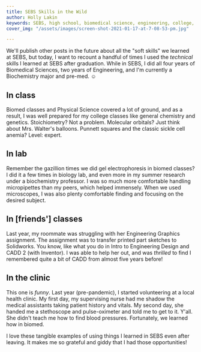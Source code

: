 ```yaml
---
title: SEBS Skills in the Wild
author: Holly Lakin
keywords: SEBS, high school, biomedical science, engineering, college, premed
cover_img: "/assets/images/screen-shot-2021-01-17-at-7-08-53-pm.jpg"

---
```

We'll publish other posts in the future about all the "soft skills" we learned at SEBS, but today, I want to recount a handful of times I used the _technical_ skills I learned at SEBS after graduation. While in SEBS, I did all four years of Biomedical Sciences, two years of Engineering, and I'm currently a Biochemistry major and pre-med. ☺️

## In class

Biomed classes and Physical Science covered a lot of ground, and as a result, I was well prepared for my college classes like general chemistry and genetics. Stoichiometry? Not a problem. Molecular orbitals? Just think about Mrs. Walter's balloons. Punnett squares and the classic sickle cell anemia? Level: expert.

## In lab

Remember the gazillion times we did gel electrophoresis in biomed classes? I did it a few times in biology lab, and even more in my summer research under a biochemistry professor. I was so much more comfortable handling micropipettes than my peers, which helped immensely. When we used microscopes, I was also plenty comfortable finding and focusing on the desired subject.

## In \[friends'\] classes

Last year, my roommate was struggling with her Engineering Graphics assignment. The assignment was to transfer printed part sketches to Solidworks. You know, like what you do in Intro to Engineering Design and CADD 2 (with Inventor). I was able to help her out, and was _thrilled_ to find I remembered quite a bit of CADD from almost five years before!

## In the clinic

This one is _funny_. Last year (pre-pandemic), I started volunteering at a local health clinic. My first day, my supervising nurse had me shadow the medical assistants taking patient history and vitals. My second day, she handed me a stethoscope and pulse-oximeter and told me to get to it. Y'all. She didn't teach me how to find blood pressures. Fortunately, we learned how in biomed.

I love these tangible examples of using things I learned in SEBS even after leaving. It makes me so grateful and giddy that I had those opportunities!